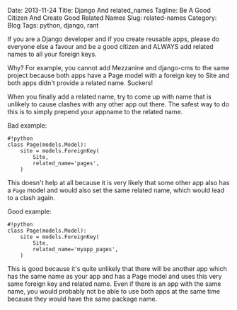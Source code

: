 Date: 2013-11-24
Title: Django And related_names
Tagline: Be A Good Citizen And Create Good Related Names
Slug: related-names
Category: Blog
Tags: python, django, rant

If you are a Django developer and if you create reusable apps, please
do everyone else a favour and be a good citizen and ALWAYS add related names to
all your foreign keys.

Why? For example, you cannot add Mezzanine and django-cms to the same project
because both apps have a Page model with a foreign key to Site and both apps
didn't provide a related name. Suckers!

When you finally add a related name, try to come up with name that is unlikely
to cause clashes with any other app out there. The safest way to do this is to
simply prepend your appname to the related name.

Bad example:

    #!python
    class Page(models.Model):
        site = models.ForeignKey(
            Site,
            related_name='pages',
        )

This doesn't help at all because it is very likely that some other app also
has a `Page` model and would also set the same related name, which would lead
to a clash again.

Good example:

    #!python
    class Page(models.Model):
        site = models.ForeignKey(
            Site,
            related_name='myapp_pages',
        )

This is good because it's quite unlikely that there will be another app which
has the same name as your app and has a Page model and uses this very same
foreign key and related name. Even if there is an app with the same name, you
would probably not be able to use both apps at the same time because they would 
have the same package name.
